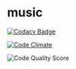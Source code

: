 # music

[![Codacy Badge](https://app.codacy.com/project/badge/Grade/903faaac625f46d7b516c8b9d90f95b9)](https://www.codacy.com/gh/kiara398/music_player-app/dashboard?utm_source=github.com&amp;utm_medium=referral&amp;utm_content=kiara398/music_player-app&amp;utm_campaign=Badge_Grade)

[![Code Climate](https://codeclimate.com/github/kiara398/music_player-app.png)](https://codeclimate.com/github/kiara398/music_player-app)

![Code Quality Score](https://www.code-inspector.com/project/29025/score/svg)
